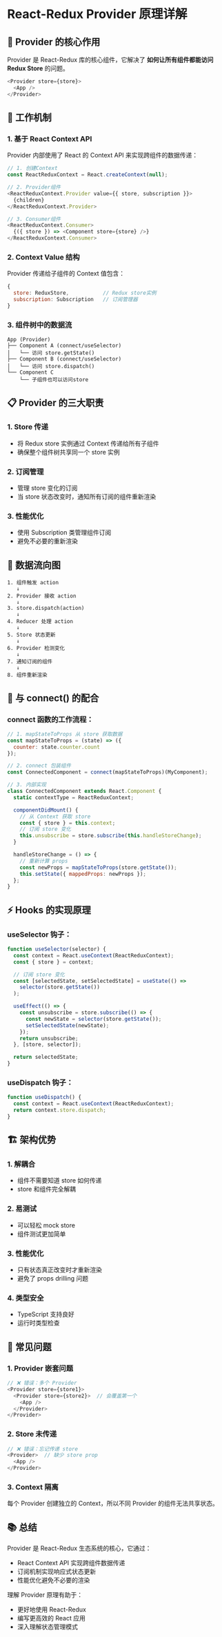# React-Redux Provider 原理详解

## 🎯 Provider 的核心作用

Provider 是 React-Redux 库的核心组件，它解决了 **如何让所有组件都能访问 Redux Store** 的问题。

```javascript
<Provider store={store}>
  <App />
</Provider>
```

## 🔧 工作机制

### 1. 基于 React Context API

Provider 内部使用了 React 的 Context API 来实现跨组件的数据传递：

```javascript
// 1. 创建Context
const ReactReduxContext = React.createContext(null);

// 2. Provider组件
<ReactReduxContext.Provider value={{ store, subscription }}>
  {children}
</ReactReduxContext.Provider>

// 3. Consumer组件
<ReactReduxContext.Consumer>
  {({ store }) => <Component store={store} />}
</ReactReduxContext.Consumer>
```

### 2. Context Value 结构

Provider 传递给子组件的 Context 值包含：

```javascript
{
  store: ReduxStore,           // Redux store实例
  subscription: Subscription   // 订阅管理器
}
```

### 3. 组件树中的数据流

```
App (Provider)
├── Component A (connect/useSelector)
│   └── 访问 store.getState()
├── Component B (connect/useSelector)
│   └── 访问 store.dispatch()
└── Component C
    └── 子组件也可以访问store
```

## 📋 Provider 的三大职责

### 1. Store 传递
- 将 Redux store 实例通过 Context 传递给所有子组件
- 确保整个组件树共享同一个 store 实例

### 2. 订阅管理
- 管理 store 变化的订阅
- 当 store 状态改变时，通知所有订阅的组件重新渲染

### 3. 性能优化
- 使用 Subscription 类管理组件订阅
- 避免不必要的重新渲染

## 🔄 数据流向图

```
1. 组件触发 action
   ↓
2. Provider 接收 action
   ↓
3. store.dispatch(action)
   ↓
4. Reducer 处理 action
   ↓
5. Store 状态更新
   ↓
6. Provider 检测变化
   ↓
7. 通知订阅的组件
   ↓
8. 组件重新渲染
```

## 🎨 与 connect() 的配合

### connect 函数的工作流程：

```javascript
// 1. mapStateToProps 从 store 获取数据
const mapStateToProps = (state) => ({
  counter: state.counter.count
});

// 2. connect 包装组件
const ConnectedComponent = connect(mapStateToProps)(MyComponent);

// 3. 内部实现
class ConnectedComponent extends React.Component {
  static contextType = ReactReduxContext;

  componentDidMount() {
    // 从 Context 获取 store
    const { store } = this.context;
    // 订阅 store 变化
    this.unsubscribe = store.subscribe(this.handleStoreChange);
  }

  handleStoreChange = () => {
    // 重新计算 props
    const newProps = mapStateToProps(store.getState());
    this.setState({ mappedProps: newProps });
  };
}
```

## ⚡ Hooks 的实现原理

### useSelector 钩子：

```javascript
function useSelector(selector) {
  const context = React.useContext(ReactReduxContext);
  const { store } = context;

  // 订阅 store 变化
  const [selectedState, setSelectedState] = useState(() =>
    selector(store.getState())
  );

  useEffect(() => {
    const unsubscribe = store.subscribe(() => {
      const newState = selector(store.getState());
      setSelectedState(newState);
    });
    return unsubscribe;
  }, [store, selector]);

  return selectedState;
}
```

### useDispatch 钩子：

```javascript
function useDispatch() {
  const context = React.useContext(ReactReduxContext);
  return context.store.dispatch;
}
```

## 🏗️ 架构优势

### 1. 解耦合
- 组件不需要知道 store 如何传递
- store 和组件完全解耦

### 2. 易测试
- 可以轻松 mock store
- 组件测试更加简单

### 3. 性能优化
- 只有状态真正改变时才重新渲染
- 避免了 props drilling 问题

### 4. 类型安全
- TypeScript 支持良好
- 运行时类型检查

## 🚨 常见问题

### 1. Provider 嵌套问题
```javascript
// ❌ 错误：多个 Provider
<Provider store={store1}>
  <Provider store={store2}>  // 会覆盖第一个
    <App />
  </Provider>
</Provider>
```

### 2. Store 未传递
```javascript
// ❌ 错误：忘记传递 store
<Provider>  // 缺少 store prop
  <App />
</Provider>
```

### 3. Context 隔离
每个 Provider 创建独立的 Context，所以不同 Provider 的组件无法共享状态。

## 📚 总结

Provider 是 React-Redux 生态系统的核心，它通过：
- React Context API 实现跨组件数据传递
- 订阅机制实现响应式状态更新
- 性能优化避免不必要的渲染

理解 Provider 原理有助于：
- 更好地使用 React-Redux
- 编写更高效的 React 应用
- 深入理解状态管理模式
